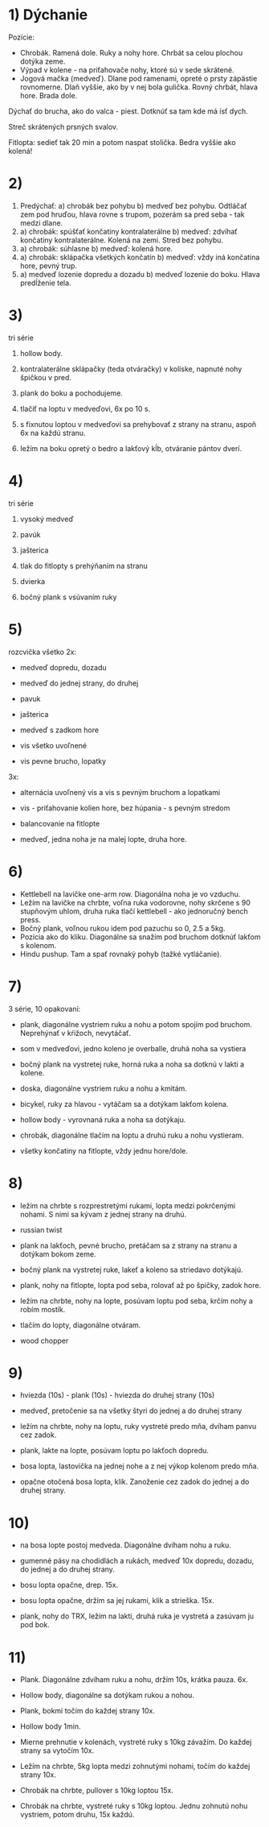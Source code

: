 # 1) Dýchanie

Pozície:

* Chrobák. Ramená dole. Ruky a nohy hore. Chrbát sa celou plochou dotýka zeme.
* Výpad v kolene - na priťahovače nohy, ktoré sú v sede skrátené.
* Jogová mačka (medveď). Dlane pod ramenami, opreté o prsty zápästie rovnomerne. Dlaň
  vyššie, ako by v nej bola gulička. Rovný chrbát, hlava hore. Brada dole.

Dýchať do brucha, ako do valca - piest. Dotknúť sa tam kde má ísť dych.

Streč skrátených prsných svalov.

Fitlopta: sedieť tak 20 min a potom naspat stolička. Bedra vyššie ako kolená!

# 2) 
1. Predýchať: a) chrobák bez pohybu b) medveď bez pohybu. Odtláčať zem pod hruďou, hlava rovne s trupom, pozerám sa pred seba - tak medzi dlane.
2. a) chrobák: spúšťať končatiny kontralaterálne b) medveď: zdvíhať končatiny kontralaterálne. Kolená na zemi. Stred bez pohybu.
3. a) chrobák: súhlasne b) medveď: kolená hore.
4. a) chrobák: sklápačka všetkých končatín b) medveď: vždy iná končatina hore, pevný trup.
5. a) medveď lozenie dopredu a dozadu b) medveď lozenie do boku. Hlava predĺženie tela. 

# 3) 

tri série

1. hollow body.
2. kontralaterálne sklápačky (teda otváračky) v kolíske, napnuté nohy špičkou v pred.
3. plank do boku a pochodujeme.

4. tlačiť na loptu v medveďovi, 6x po 10 s.
5. s fixnutou loptou v medveďovi sa prehybovať z strany na stranu, aspoň 6x na každú stranu.
6. ležím na boku opretý o bedro a lakťový kĺb, otváranie pántov dverí.

# 4)

tri série

1. vysoký medveď
2. pavúk

3. jašterica
4. tlak do fitlopty s prehýňaním na stranu
 
5. dvierka
6. bočný plank s vsúvaním ruky

# 5)

rozcvička všetko 2x:
* medveď dopredu, dozadu
* medveď do jednej strany, do druhej
* pavuk
* jašterica
* medveď s zadkom hore

* vis všetko uvoľnené
* vis pevne brucho, lopatky
  
3x:

* alternácia uvoľnený vis a vis s pevným bruchom a lopatkami
* vis - priťahovanie kolien hore, bez húpania - s pevným stredom  

* balancovanie na fitlopte
* medveď, jedna noha je na malej lopte, druha hore.  

# 6)
* Kettlebell na lavičke one-arm row. Diagonálna noha je vo vzduchu.
* Ležím na lavičke na chrbte, voľna ruka vodorovne, nohy skrčene s 90 stupňovým uhlom, druha ruka tlačí kettlebell - ako jednoručný bench press.
* Bočný plank, voľnou rukou idem pod pazuchu so 0, 2.5 a 5kg.
* Pozícia ako do kliku. Diagonálne sa snažím pod bruchom dotknúť lakťom s kolenom.
* Hindu pushup. Tam a spať rovnaký pohyb (tažké vytláčanie).
  
# 7)
3 série, 10 opakovaní:

* plank, diagonálne vystriem ruku a nohu a potom spojím pod bruchom. Neprehýnať v kŕižoch, nevytáčať.
* som v medveďovi, jedno koleno je overballe, druhá noha sa vystiera

* bočný plank na vystretej ruke, horná ruka a noha sa dotknú v lakti a kolene.
* doska, diagonálne vystriem ruku a nohu a kmitám.

* bicykel, ruky za hlavou - vytáčam sa a dotýkam lakťom kolena.
* hollow body - vyrovnaná ruka a noha sa dotýkaju.

* chrobák, diagonálne tlačím na loptu a druhú ruku a nohu vystieram.
* všetky končatiny na fitlopte, vždy jednu hore/dole.
  
# 8)
* ležím na chrbte s rozprestretými rukami, lopta medzi pokrčenými nohami. S nimi sa kývam z jednej strany na druhú.
* russian twist

* plank na lakťoch, pevné brucho, pretáčam sa z strany na stranu a dotýkam bokom zeme.
* bočný plank na vystretej ruke, lakeť a koleno sa striedavo dotýkajú.

* plank, nohy na fitlopte, lopta pod seba, rolovať až po špičky, zadok hore.
* ležím na chrbte, nohy na lopte, posúvam loptu pod seba, krčím nohy a robím mostík.

* tlačím do lopty, diagonálne otváram.
* wood chopper
  
# 9)
* hviezda (10s) - plank (10s) - hviezda do druhej strany (10s)
* medveď, pretočenie sa na všetky štyri do jednej a do druhej strany

* ležím na chrbte, nohy na loptu, ruky vystreté predo mňa, dvíham panvu cez zadok.
* plank, lakte na lopte, posúvam loptu po lakťoch dopredu.

* bosa lopta, lastovička na jednej nohe a z nej výkop kolenom predo mňa.
* opačne otočená bosa lopta, klik. Zanoženie cez zadok do jednej a do druhej strany.
  
# 10)
* na bosa lopte postoj medveda. Diagonálne dvíham nohu a ruku.
* gumenné pásy na chodidlách a rukách, medveď 10x dopredu, dozadu, do jednej a do druhej strany.

* bosu lopta opačne, drep. 15x.
* bosu lopta opačne, držím sa jej rukami, klik a strieška. 15x.

* plank, nohy do TRX, ležím na lakti, druhá ruka je vystretá a zasúvam ju pod bok.

# 11)
* Plank. Diagonálne zdvíham ruku a nohu, držím 10s, krátka pauza. 6x.
* Hollow body, diagonálne sa dotýkam rukou a nohou.

* Plank, bokmi točím do každej strany 10x.
* Hollow body 1min.

* Mierne prehnutie v kolenách, vystreté ruky s 10kg závažím. Do každej strany sa vytočím 10x.
* Ležím na chrbte, 5kg lopta medzi zohnutými nohami, točím do každej strany 10x.

* Chrobák na chrbte, pullover s 10kg loptou 15x.
* Chrobák na chrbte, vystreté ruky s 10kg loptou. Jednu zohnutú nohu vystriem, potom druhu, 15x každú.

<!--
    vim:spell spelllang=sk
-->
